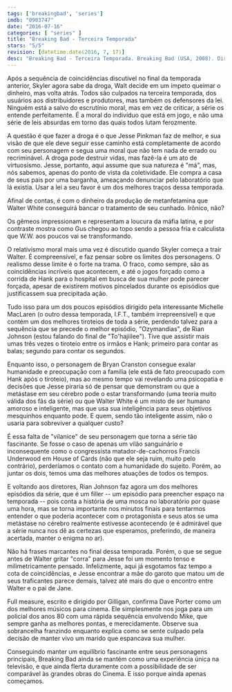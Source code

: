 ```yaml
---
tags: ['breakingbad', 'series']
imdb: "0903747"
date: "2016-07-16"
categories: [ "series" ]
title: "Breaking Bad - Terceira Temporada"
stars: "5/5"
revision: [datetime.date(2016, 7, 17)]
desc: "Breaking Bad - Terceira Temporada. Breaking Bad (USA, 2008). Dirigido por Michelle MacLaren, Adam Bernstein, Vince Gilligan, Colin Bucksey, Michael Slovis, Bryan Cranston, Terry McDonough, Johan Renck, Rian Johnson. Escrito por Vince Gilligan, Peter Gould, George Mastras, Sam Catlin, Moira Walley-Beckett, Thomas Schnauz, Gennifer Hutchison, John Shiban, J. Roberts. Com Bryan Cranston, Anna Gunn, Aaron Paul, Dean Norris, Betsy Brandt, RJ Mitte, Bob Odenkirk, Steven Michael Quezada, Jonathan Banks."
---
```

Após a sequência de coincidências discutível no final da temporada anterior, Skyler agora sabe da droga, Walt decide em um ímpeto queimar o dinheiro, mas volta atrás. Todos são culpados na terceira temporada, dos usuários aos distribuidores e produtores, mas também os defensores da lei. Ninguém está a salvo do escrutínio moral, mas em vez de criticar, a série os entende perfeitamente. É a moral do indivíduo que está em jogo, e não uma série de leis absurdas em torno das quais todos lutam ferozmente.

A questão é que fazer a droga é o que Jesse Pinkman faz de melhor, e sua visão de que ele deve seguir esse caminho está completamente de acordo com seu personagem e segua uma moral que não tem nada de errado ou recriminável. A droga pode destruir vidas, mas fazê-la é um ato de virtuosismo. Jesse, portanto, aqui assume que sua natureza é "má", mas, nós sabemos, apenas do ponto de vista da coletividade. Ele compra a casa de seus pais por uma barganha, ameaçando denunciar pelo laboratório que lá existia. Usar a lei a seu favor é um dos melhores traços dessa temporada.

Afinal de contas, é com o dinheiro da produção de metanfetamina que Walter White conseguirá bancar o tratamento de seu cunhado. Irônico, não?

Os gêmeos impressionam e representam a loucura da máfia latina, e por contraste mostra como Gus chegou ao topo sendo a pessoa fria e calculista que W.W. aos poucos vai se transformando.

O relativismo moral mais uma vez é discutido quando Skyler começa a trair Walter. É compreensível, e faz pensar sobre os limites dos personagens. O realismo desse limite é o forte na trama. O fraco, como sempre, são as coincidências incríveis que acontecem, e até o jogos forçado como a corrida de Hank para o hospital em busca de sua mulher pode parecer forçada, apesar de existirem motivos pincelados durante os episódios que justificassem sua precipitada ação.

Tudo isso para um dos poucos episódios dirigido pela interessante Michelle MacLaren (o outro dessa temporada, I.F.T., também irrepreensível) e que contém um dos melhores tiroteios de toda a série, perdendo talvez para a sequência que se precede o melhor episódio, "Ozymandias", de Rian Johnson (estou falando do final de  "To'hajiilee"). Tive que assistir mais umas três vezes o tiroteio entre os irmãos e Hank; primeiro para contar as balas; segundo para contar os segundos.

Enquanto isso, o personagem de Bryan Cranston consegue exalar humanidade e preocupação com a família (ele está de fato preocupado com Hank após o tiroteio), mas ao mesmo tempo vai revelando uma psicopatia e decisões que Jesse piraria só de pensar que demonstram ou que a metástase em seu cérebro pode o estar transformando (uma teoria muito válida dos fãs da série) ou que Walter White é um misto de ser humano amoroso e inteligente, mas que usa sua inteligência para seus objetivos mesquinhos enquanto pode. E quem, sendo tão inteligente assim, não o usaria para sobreviver a qualquer custo?

É essa falta de "vilanice" de seu personagem que torna a série tão fascinante. Se fosse o caso de apenas um vilão sanguinário e inconsequente como o congressista matador-de-cachorros Francis Underwood em House of Cards (não que ele seja ruim, muito pelo contrário), perderíamos o contato com a humanidade do sujeito. Porém, ao juntar os dois, temos uma das melhores atuações de todos os tempos.

E voltando aos diretores, Rian Johnson faz agora um dos melhores episódios da série, que é um filler -- um episódio para preencher espaço na temporada -- pois conta a história de uma mosca no laboratório por quase uma hora, mas se torna importante nos minutos finais para tentarmos entender o que poderia acontecer com o protagonista e seus atos se uma metástase no cérebro realmente estivesse acontecendo (e é admirável que a série nunca nos dê as certezas que esperamos, preferindo, de maneira acertada, manter o enigma no ar).

Não há frases marcantes no final dessa temporada. Porém, o que se segue antes de Walter gritar "corra" para Jesse foi um momento tenso e milimetricamente pensado. Infelizmente, aqui já esgotamos faz tempo a cota de coincidências, e Jesse encontrar a mãe do garoto que matou um de seus traficantes parece demais, talvez até mais do que o encontro entre Walter e o pai de Jane.

Full measure, escrito e dirigido por Gilligan, confirma Dave Porter como um dos melhores músicos para cinema. Ele simplesmente nos joga para um policial dos anos 80 com uma rápida sequência envolvendo Mike, que sempre ganha as melhores pontas, e merecidamente. Observe sua sobrancelha franzindo enquanto explica como se sente culpado pela decisão de manter vivo um marido que espancava sua mulher.

Conseguindo manter um equilíbrio fascinante entre seus personagens principais, Breaking Bad ainda se mantém como uma experiência única na televisão, e que ainda flerta duramente com a possibilidade de ser comparável às grandes obras do Cinema. E isso porque ainda apenas começamos.

